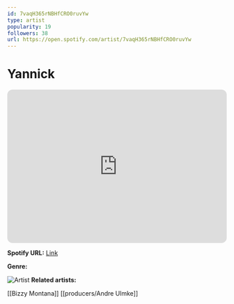 ```yaml
---
id: 7vaqH365rNBHfCRO0ruvYw
type: artist
popularity: 19
followers: 38
url: https://open.spotify.com/artist/7vaqH365rNBHfCRO0ruvYw
---
```

# Yannick

<iframe style="border-radius:12px" src="https://open.spotify.com/embed/artist/7vaqH365rNBHfCRO0ruvYw" width="100%" height="352" frameBorder="0" allowfullscreen="" allow="autoplay; clipboard-write; encrypted-media; fullscreen; picture-in-picture" loading="lazy"></iframe>

**Spotify URL:** [Link](https://open.spotify.com/artist/7vaqH365rNBHfCRO0ruvYw)

**Genre:** 

![Artist](https://i.scdn.co/image/ab67616d0000b273f36a79211770b281897b5484)
**Related artists:**

[[Bizzy Montana]]
[[producers/Andre Ulmke]]
